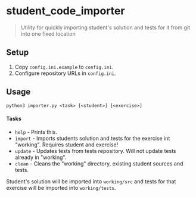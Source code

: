 # student_code_importer
> Utility for quickly importing student's solution and tests for it from git into one fixed location

## Setup
1. Copy `config.ini.example` to `config.ini`.
2. Configure repository URLs in `config.ini`.

## Usage
`python3 importer.py <task> [<student>] [<exercise>]`

#### Tasks

* `help` - Prints this.
* `import` - Imports students solution and tests for the exercise int "working". Requires student and exercise!
* `update` - Updates tests from tests repository. Will not update tests already in "working".
* `clean` - Cleans the "working" directory, existing student sources and tests.

Student's solution will be imported into `working/src` and tests for that exercise will be imported into `working/tests`.
